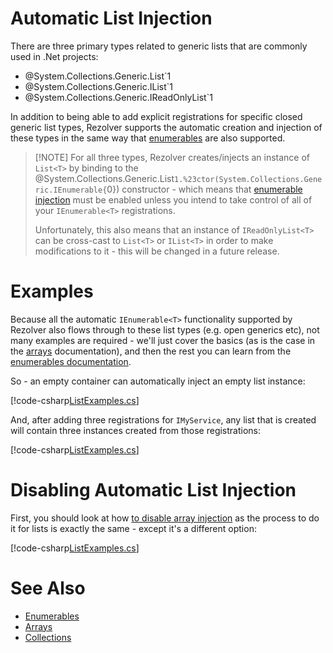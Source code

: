 ﻿# Automatic List Injection

There are three primary types related to generic lists that are commonly used in 
.Net projects:

- @System.Collections.Generic.List`1
- @System.Collections.Generic.IList`1
- @System.Collections.Generic.IReadOnlyList`1

In addition to being able to add explicit registrations for specific closed generic list 
types, Rezolver supports the automatic creation and injection of these types in the same way that
[enumerables](../enumerables.md) are also supported.

> [!NOTE] For all three types, Rezolver creates/injects an instance of `List<T>` by 
> binding to the
> @System.Collections.Generic.List`1.%23ctor(System.Collections.Generic.IEnumerable{`0})
> constructor - which means that [enumerable injection](../enumerables.md) must be enabled
> unless you intend to take control of all of your `IEnumerable<T>` registrations.
>
> Unfortunately, this also means that an instance of `IReadOnlyList<T>` can be cross-cast 
> to `List<T>` or `IList<T>` in order to make modifications to it - this will be changed
> in a future release.

# Examples

Because all the automatic `IEnumerable<T>` functionality supported 
by Rezolver also flows through to these list types (e.g. open generics etc), not many
examples are required - we'll just cover the basics (as is the case in the [arrays](arrays.md)
documentation), and then the rest you can learn from the 
[enumerables documentation](../enumerables.md).

So - an empty container can automatically inject an empty list instance:

[!code-csharp[ListExamples.cs](../../../../../test/Rezolver.Tests.Examples/ListExamples.cs#example1)]

And, after adding three registrations for `IMyService`, any list that is created will contain
three instances created from those registrations:

[!code-csharp[ListExamples.cs](../../../../../test/Rezolver.Tests.Examples/ListExamples.cs#example2)]

# Disabling Automatic List Injection

First, you should look at how [to disable array injection](arrays.md#disabling-array-injection) as 
the process to do it for lists is exactly the same - except it's a different option:

[!code-csharp[ListExamples.cs](../../../../../test/Rezolver.Tests.Examples/ListExamples.cs#example3)]

# See Also

- [Enumerables](../enumerables.md)
- [Arrays](arrays.md)
- [Collections](collections.md)